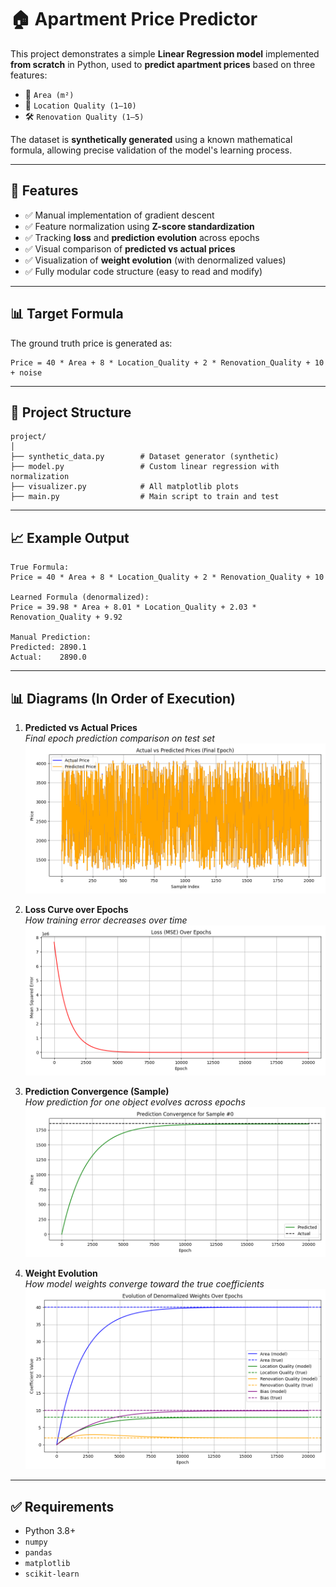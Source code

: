 
# 🏠 Apartment Price Predictor

This project demonstrates a simple **Linear Regression model** implemented **from scratch** in Python, used to **predict apartment prices** based on three features:

- 🧱 `Area (m²)`
- 📍 `Location Quality (1–10)`
- 🛠 `Renovation Quality (1–5)`

The dataset is **synthetically generated** using a known mathematical formula, allowing precise validation of the model's learning process.

---

## 🚀 Features

- ✅ Manual implementation of gradient descent
- ✅ Feature normalization using **Z-score standardization**
- ✅ Tracking **loss** and **prediction evolution** across epochs
- ✅ Visual comparison of **predicted vs actual prices**
- ✅ Visualization of **weight evolution** (with denormalized values)
- ✅ Fully modular code structure (easy to read and modify)

---

## 📊 Target Formula

The ground truth price is generated as:

```
Price = 40 * Area + 8 * Location_Quality + 2 * Renovation_Quality + 10 + noise
```

---

## 📁 Project Structure

```
project/
│
├── synthetic_data.py        # Dataset generator (synthetic)
├── model.py                 # Custom linear regression with normalization
├── visualizer.py            # All matplotlib plots
├── main.py                  # Main script to train and test
```

---

## 📈 Example Output

```
True Formula:
Price = 40 * Area + 8 * Location_Quality + 2 * Renovation_Quality + 10

Learned Formula (denormalized):
Price = 39.98 * Area + 8.01 * Location_Quality + 2.03 * Renovation_Quality + 9.92

Manual Prediction:
Predicted: 2890.1
Actual:    2890.0
```

---

## 📊 Diagrams (In Order of Execution)

1. **Predicted vs Actual Prices**  
   _Final epoch prediction comparison on test set_  
   ![prediction_example](examples/prediction_vs_actual.png)

2. **Loss Curve over Epochs**  
   _How training error decreases over time_  
   ![loss_example](examples/loss_curve.png)

3. **Prediction Convergence (Sample)**  
   _How prediction for one object evolves across epochs_  
   ![convergence_example](examples/prediction_convergence.png)

4. **Weight Evolution**  
   _How model weights converge toward the true coefficients_  
   ![weights_example](examples/weight_evolution.png)

---

## ✅ Requirements

- Python 3.8+
- `numpy`
- `pandas`
- `matplotlib`
- `scikit-learn`

